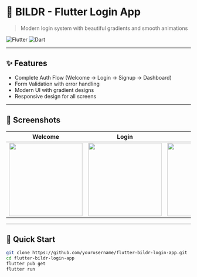 # 🎨 BILDR - Flutter Login App

> Modern login system with beautiful gradients and smooth animations

![Flutter](https://img.shields.io/badge/Flutter-02569B?style=flat&logo=flutter&logoColor=white)
![Dart](https://img.shields.io/badge/Dart-0175C2?style=flat&logo=dart&logoColor=white)

---

## ✨ Features

- Complete Auth Flow (Welcome → Login → Signup → Dashboard)
- Form Validation with error handling
- Modern UI with gradient designs
- Responsive design for all screens

---

## 📱 Screenshots

| Welcome | Login | Signup | Dashboard |
|---------|-------|--------|-----------|
| <img src="https://res.cloudinary.com/dq0mlhw2c/image/upload/v1757947479/Screenshot_2025-09-15_195732_mz8cpe.png" width="200"/> | <img src="https://res.cloudinary.com/dq0mlhw2c/image/upload/v1757947478/Screenshot_2025-09-15_195917_lfox6p.png" width="200"/> | <img src="https://res.cloudinary.com/dq0mlhw2c/image/upload/v1757947478/Screenshot_2025-09-15_200027_vpvq8n.png" width="200"/> | <img src="https://res.cloudinary.com/dq0mlhw2c/image/upload/v1757947478/Screenshot_2025-09-15_200126_zdalsg.png" width="200"/> |

---

## 🚀 Quick Start

```bash
git clone https://github.com/yourusername/flutter-bildr-login-app.git
cd flutter-bildr-login-app
flutter pub get
flutter run

